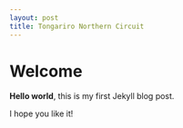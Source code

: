 ```yaml
---
layout: post
title: Tongariro Northern Circuit
---
```




# Welcome

**Hello world**, this is my first Jekyll blog post.

I hope you like it!